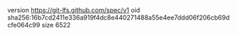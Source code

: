 version https://git-lfs.github.com/spec/v1
oid sha256:16b7cd2411e336a919f4dc8e440271488a55e4ee7ddd06f206cb69dcfe064c99
size 6522
